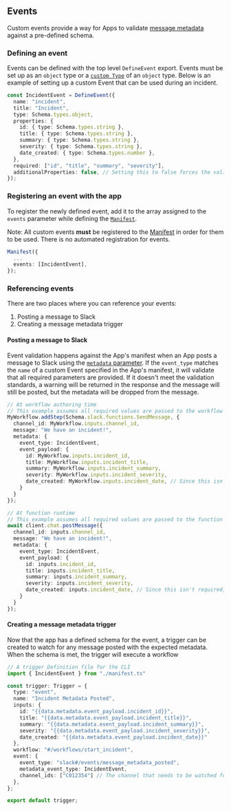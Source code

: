 ## Events

Custom events provide a way for Apps to validate [message metadata](https://api.slack.com/metadata) against a pre-defined schema.

### Defining an event

Events can be defined with the top level `DefineEvent` export. Events must be set up as an `object` type or a [`custom Type`][types] of an `object` type. Below is an example of setting up a custom Event that can be used during an incident.

```ts
const IncidentEvent = DefineEvent({
  name: "incident",
  title: "Incident",
  type: Schema.types.object,
  properties: {
    id: { type: Schema.types.string },
    title: { type: Schema.types.string },
    summary: { type: Schema.types.string },
    severity: { type: Schema.types.string },
    date_created: { type: Schema.types.number },
  },
  required: ["id", "title", "summary", "severity"],
  additionalProperties: false, // Setting this to false forces the validation to catch any additional properties
});
```

### Registering an event with the app

To register the newly defined event, add it to the array assigned to the `events`
parameter while defining the [`Manifest`][manifest].

Note: All custom events **must** be registered to the [Manifest][manifest] in
order for them to be used. There is no automated registration for events.

```ts
Manifest({
  ...
  events: [IncidentEvent],
});
```

### Referencing events

There are two places where you can reference your events:

1. Posting a message to Slack
2. Creating a message metadata trigger

#### Posting a message to Slack

Event validation happens against the App's manifest when an App posts a message to Slack using the [`metadata` parameter](https://api.slack.com/methods/chat.postMessage#arg_metadata). If the `event_type` matches the `name` of a custom Event specified in the App's manifest, it will validate that all required parameters are provided. If it doesn't meet the validation standards, a warning will be returned in the response and the message will still be posted, but the metadata will be dropped from the message.

```ts
// At workflow authoring time
// This example assumes all required values are passed to the workflow's inputs
MyWorkflow.addStep(Schema.slack.functions.SendMessage, {
  channel_id: MyWorkflow.inputs.channel_id,
  message: "We have an incident!",
  metadata: {
    event_type: IncidentEvent,
    event_payload: {
      id: MyWorkflow.inputs.incident_id,
      title: MyWorkflow.inputs.incident_title,
      summary: MyWorkflow.inputs.incident_summary,
      severity: MyWorkflow.inputs.incident_severity,
      date_created: MyWorkflow.inputs.incident_date, // Since this isn't required, it doesn't need to exist to pass validation
    }
  }
});
```

```ts
// At function runtime
// This example assumes all required values are passed to the function's inputs
await client.chat.postMessage({
  channel_id: inputs.channel_id,
  message: "We have an incident!",
  metadata: {
    event_type: IncidentEvent,
    event_payload: {
      id: inputs.incident_id,
      title: inputs.incident_title,
      summary: inputs.incident_summary,
      severity: inputs.incident_severity,
      date_created: inputs.incident_date, // Since this isn't required, it doesn't need to exist to pass validation
    }
  }
});
```

#### Creating a message metadata trigger

Now that the app has a defined schema for the event, a trigger can be created to watch for any message posted with the expected metadata. When the schema is met, the trigger will execute a workflow

```ts
// A trigger Definition file for the CLI
import { IncidentEvent } from "./manifest.ts"

const trigger: Trigger = {
  type: "event",
  name: "Incident Metadata Posted",
  inputs: {
    id: "{{data.metadata.event_payload.incident_id}}",
    title: "{{data.metadata.event_payload.incident_title}}",
    summary: "{{data.metadata.event_payload.incident_summary}}",
    severity: "{{data.metadata.event_payload.incident_severity}}",
    date_created: "{{data.metadata.event_payload.incident_date}}"
  },
  workflow: "#/workflows/start_incident",
  event: {
    event_type: "slack#/events/message_metadata_posted",
    metadata_event_type: IncidentEvent,
    channel_ids: ["C012354"] // The channel that needs to be watched for message metadata being posted
  },
};

export default trigger;
```

[manifest]: ./manifest.md
[types]: ./types.md
